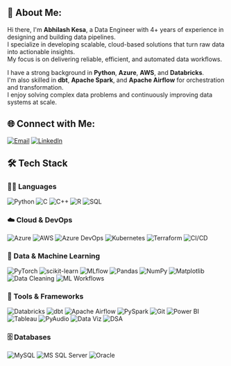 ## 👋 About Me:

Hi there, I'm **Abhilash Kesa**, a Data Engineer with 4+ years of experience in designing and building data pipelines.  
I specialize in developing scalable, cloud-based solutions that turn raw data into actionable insights.  
My focus is on delivering reliable, efficient, and automated data workflows.

I have a strong background in **Python**, **Azure**, **AWS**, and **Databricks**.  
I'm also skilled in **dbt**, **Apache Spark**, and **Apache Airflow** for orchestration and transformation.  
I enjoy solving complex data problems and continuously improving data systems at scale.

## 🌐 Connect with Me:


[![Email](https://img.shields.io/badge/Email-D14836?style=plastic&logo=gmail&logoColor=white)](mailto:abhilashkesa@gmail.com)
[![LinkedIn](https://img.shields.io/badge/LinkedIn-0077B5?style=plastic&logo=linkedin&logoColor=white)](https://linkedin.com/in/abhilash-kesa)


## 🛠️ Tech Stack

### 👨‍💻 Languages
![Python](https://img.shields.io/badge/Python-3776AB?style=flat&logo=python&logoColor=white)
![C](https://img.shields.io/badge/C-00599C?style=flat&logo=c&logoColor=white)
![C++](https://img.shields.io/badge/C++-00599C?style=flat&logo=c%2B%2B&logoColor=white)
![R](https://img.shields.io/badge/R-276DC3?style=flat&logo=r&logoColor=white)
![SQL](https://img.shields.io/badge/SQL-025E8C?style=flat&logo=postgresql&logoColor=white)

### ☁️ Cloud & DevOps
![Azure](https://img.shields.io/badge/Azure-0078D4?style=flat&logo=microsoftazure&logoColor=white)
![AWS](https://img.shields.io/badge/AWS-232F3E?style=flat&logo=amazonaws&logoColor=white)
![Azure DevOps](https://img.shields.io/badge/Azure_DevOps-0078D7?style=flat&logo=azuredevops&logoColor=white)
![Kubernetes](https://img.shields.io/badge/Kubernetes-326CE5?style=flat&logo=kubernetes&logoColor=white)
![Terraform](https://img.shields.io/badge/Terraform-623CE4?style=flat&logo=terraform&logoColor=white)
![CI/CD](https://img.shields.io/badge/CI/CD-3E4E88?style=flat&logo=githubactions&logoColor=white)

### 🧠 Data & Machine Learning
![PyTorch](https://img.shields.io/badge/PyTorch-EE4C2C?style=flat&logo=pytorch&logoColor=white)
![scikit-learn](https://img.shields.io/badge/scikit--learn-F7931E?style=flat&logo=scikit-learn&logoColor=white)
![MLflow](https://img.shields.io/badge/MLflow-0194E2?style=flat&logo=mlflow&logoColor=white)
![Pandas](https://img.shields.io/badge/Pandas-150458?style=flat&logo=pandas&logoColor=white)
![NumPy](https://img.shields.io/badge/NumPy-013243?style=flat&logo=numpy&logoColor=white)
![Matplotlib](https://img.shields.io/badge/Matplotlib-11557C?style=flat&logo=plotly&logoColor=white)
![Data Cleaning](https://img.shields.io/badge/Data_Cleaning-6DB33F?style=flat)
![ML Workflows](https://img.shields.io/badge/ML_Workflows-FF6F00?style=flat)

### 🧰 Tools & Frameworks
![Databricks](https://img.shields.io/badge/Databricks-EF3E42?style=flat&logo=databricks&logoColor=white)
![dbt](https://img.shields.io/badge/dbt-FF694B?style=flat&logo=dbt&logoColor=white)
![Apache Airflow](https://img.shields.io/badge/Airflow-017CEE?style=flat&logo=apacheairflow&logoColor=white)
![PySpark](https://img.shields.io/badge/PySpark-E25A1C?style=flat&logo=apachespark&logoColor=white)
![Git](https://img.shields.io/badge/Git-F05032?style=flat&logo=git&logoColor=white)
![Power BI](https://img.shields.io/badge/Power_BI-F2C811?style=flat&logo=powerbi&logoColor=black)
![Tableau](https://img.shields.io/badge/Tableau-E97627?style=flat&logo=tableau&logoColor=white)
![PyAudio](https://img.shields.io/badge/PyAudio-3776AB?style=flat&logo=python&logoColor=white)
![Data Viz](https://img.shields.io/badge/Data_Visualization-FF6384?style=flat&logo=chartdotjs&logoColor=white)
![DSA](https://img.shields.io/badge/Data_Structures_&_Algorithms-1E88E5?style=flat&logo=code&logoColor=white)

### 🗄️ Databases
![MySQL](https://img.shields.io/badge/MySQL-4479A1?style=flat&logo=mysql&logoColor=white)
![MS SQL Server](https://img.shields.io/badge/Microsoft_SQL_Server-CC2927?style=flat&logo=microsoftsqlserver&logoColor=white)
![Oracle](https://img.shields.io/badge/Oracle-F80000?style=flat&logo=oracle&logoColor=white)
